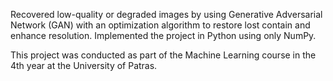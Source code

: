 Recovered low-quality or degraded images by using Generative Adversarial Network (GAN) with an optimization algorithm to restore lost contain and enhance resolution. Implemented the project in Python using only NumPy.

This project was conducted as part of the Machine Learning course in the 4th year at the University of Patras.
